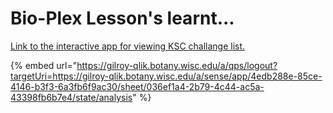 # Bio-Plex Lesson's learnt...

[Link to the interactive app for viewing KSC challange list.](https://gilroy-qlik.botany.wisc.edu/a/qps/logout?targetUri=https://gilroy-qlik.botany.wisc.edu/a/sense/app/4edb288e-85ce-4146-b3f3-6a3fb6f9ac30/sheet/036ef1a4-2b79-4c44-ac5a-43398fb6b7e4/state/analysis)

{% embed url="https://gilroy-qlik.botany.wisc.edu/a/qps/logout?targetUri=https://gilroy-qlik.botany.wisc.edu/a/sense/app/4edb288e-85ce-4146-b3f3-6a3fb6f9ac30/sheet/036ef1a4-2b79-4c44-ac5a-43398fb6b7e4/state/analysis" %}

<figure><img src=".gitbook/assets/image (44).png" alt=""><figcaption></figcaption></figure>

<figure><img src=".gitbook/assets/image (45).png" alt=""><figcaption></figcaption></figure>

<figure><img src=".gitbook/assets/image (48).png" alt=""><figcaption></figcaption></figure>

<figure><img src=".gitbook/assets/image (61).png" alt=""><figcaption></figcaption></figure>

<figure><img src=".gitbook/assets/image (45) (1).png" alt=""><figcaption></figcaption></figure>

<figure><img src=".gitbook/assets/image (47).png" alt=""><figcaption></figcaption></figure>

<figure><img src=".gitbook/assets/image (51).png" alt=""><figcaption></figcaption></figure>

<figure><img src=".gitbook/assets/image (52).png" alt=""><figcaption></figcaption></figure>

<figure><img src=".gitbook/assets/image (53).png" alt=""><figcaption></figcaption></figure>

<figure><img src=".gitbook/assets/image (55).png" alt=""><figcaption></figcaption></figure>

<figure><img src=".gitbook/assets/image (56).png" alt=""><figcaption></figcaption></figure>

<figure><img src=".gitbook/assets/image (49).png" alt=""><figcaption></figcaption></figure>

<figure><img src=".gitbook/assets/image (50).png" alt=""><figcaption></figcaption></figure>

<figure><img src=".gitbook/assets/image (54).png" alt=""><figcaption></figcaption></figure>

<figure><img src=".gitbook/assets/image (58).png" alt=""><figcaption></figcaption></figure>

<figure><img src=".gitbook/assets/image (46).png" alt=""><figcaption></figcaption></figure>

<figure><img src=".gitbook/assets/image (59).png" alt=""><figcaption></figcaption></figure>

<figure><img src=".gitbook/assets/image (57).png" alt=""><figcaption></figcaption></figure>

<figure><img src=".gitbook/assets/image (60).png" alt=""><figcaption></figcaption></figure>

<figure><img src=".gitbook/assets/image (3).png" alt=""><figcaption></figcaption></figure>



<figure><img src=".gitbook/assets/image (1) (1).png" alt=""><figcaption></figcaption></figure>

<figure><img src=".gitbook/assets/image (1) (1) (1).png" alt=""><figcaption></figcaption></figure>



<figure><img src=".gitbook/assets/image (2) (1).png" alt=""><figcaption></figcaption></figure>





<figure><img src=".gitbook/assets/image (4).png" alt=""><figcaption></figcaption></figure>

<figure><img src=".gitbook/assets/image (5).png" alt=""><figcaption></figcaption></figure>

<figure><img src=".gitbook/assets/image (6).png" alt=""><figcaption></figcaption></figure>

<figure><img src=".gitbook/assets/image (62).png" alt=""><figcaption></figcaption></figure>

<figure><img src=".gitbook/assets/image (63).png" alt=""><figcaption></figcaption></figure>

<figure><img src=".gitbook/assets/image (64).png" alt=""><figcaption></figcaption></figure>

<figure><img src=".gitbook/assets/image (65).png" alt=""><figcaption></figcaption></figure>

<figure><img src=".gitbook/assets/image (66).png" alt=""><figcaption></figcaption></figure>
